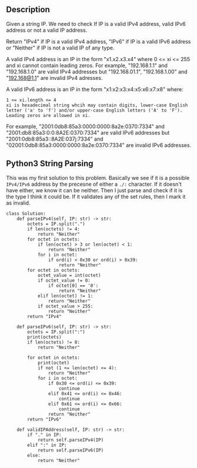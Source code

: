 ## Description

Given a string IP. We need to check If IP is a valid IPv4 address, valid IPv6 address or not a valid IP address.

Return "IPv4" if IP is a valid IPv4 address, "IPv6" if IP is a valid IPv6 address or "Neither" if IP is not a valid IP of any type.

A valid IPv4 address is an IP in the form "x1.x2.x3.x4" where 0 <= xi <= 255 and xi cannot contain leading zeros. For example, "192.168.1.1" and "192.168.1.0" are valid IPv4 addresses but "192.168.01.1", "192.168.1.00" and "192.168@1.1" are invalid IPv4 adresses.

A valid IPv6 address is an IP in the form "x1:x2:x3:x4:x5:x6:x7:x8" where:

    1 <= xi.length <= 4
    xi is hexadecimal string whcih may contain digits, lower-case English letter ('a' to 'f') and/or upper-case English letters ('A' to 'F').
    Leading zeros are allowed in xi.

For example, "2001:0db8:85a3:0000:0000:8a2e:0370:7334" and "2001:db8:85a3:0:0:8A2E:0370:7334" are valid IPv6 addresses but "2001:0db8:85a3::8A2E:037j:7334" and "02001:0db8:85a3:0000:0000:8a2e:0370:7334" are invalid IPv6 addresses.

## Python3 String Parsing

This was my first solution to this problem. Basically we see if it is a possible `IPv4/IPv6` address by the precesne of either a `./:` character. If it doesn't have either, we know it can be neither. Then I just parse and check if it is the type I think it could be. If it validates any of the set rules, then I mark it as invalid.

```
class Solution:
    def parseIPv4(self, IP: str) -> str:
        octets = IP.split(".")
        if len(octets) != 4:
            return "Neither"
        for octet in octets:
            if len(octet) > 3 or len(octet) < 1:
                return "Neither"
            for i in octet:
                if ord(i) < 0x30 or ord(i) > 0x39:
                    return "Neither"
        for octet in octets:
            octet_value = int(octet)
            if octet_value != 0:
                if octet[0] == '0':
                    return "Neither"
            elif len(octet) != 1:
                return "Neither"
            if octet_value > 255:
                return "Neither"
        return "IPv4"

    def parseIPv6(self, IP: str) -> str:
        octets = IP.split(":")
        print(octets)
        if len(octets) != 8:
            return "Neither"
        
        for octet in octets:
            print(octet)
            if not (1 <= len(octet) <= 4):
                return "Neither"
            for i in octet:
                if 0x30 <= ord(i) <= 0x39:
                    continue
                elif 0x41 <= ord(i) <= 0x46:
                    continue
                elif 0x61 <= ord(i) <= 0x66:
                    continue
                return "Neither"
        return "IPv6"
    
    def validIPAddress(self, IP: str) -> str:
        if "." in IP:
            return self.parseIPv4(IP)
        elif ":" in IP:
            return self.parseIPv6(IP)
        else:
            return "Neither"
        
```